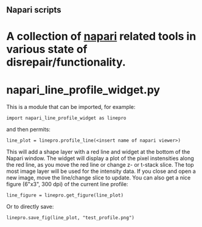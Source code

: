 ## Napari scripts
# A collection of [napari](https://napari.org) related tools in various state of disrepair/functionality.

# napari_line_profile_widget.py
This is a module that can be imported, for example:
```
import napari_line_profile_widget as linepro
```
and then permits:
```
line_plot = linepro.profile_line(<insert name of napari viewer>) 
```
This will add a shape layer with a red line and widget at the bottom of the Napari window. 
The widget will display a plot of the pixel instensities along the red line, as you move the red line or change z- or t-stack slice.
The top most image layer will be used for the intensity data. If you close and open a new image, move the line/change slice to update.
You can also get a nice figure (6"x3", 300 dpi) of the current line profile:
```
line_figure = linepro.get_figure(line_plot)
```
Or to directly save:
```
linepro.save_fig(line_plot, "test_profile.png")
```
